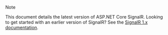 > [!NOTE]
> This document details the latest version of ASP.NET Core SignalR. Looking to get started with an earlier version of SignalR? See the [SignalR 1.x documentation](../../aspnet/signalr/).